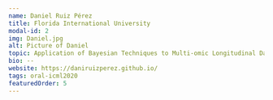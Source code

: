 ```yaml
---
name: Daniel Ruiz Pérez
title: Florida International University
modal-id: 2
img: Daniel.jpg
alt: Picture of Daniel
topic: Application of Bayesian Techniques to Multi-omic Longitudinal Data
bio: --
website: https://daniruizperez.github.io/
tags: oral-icml2020
featuredOrder: 5
---
```


